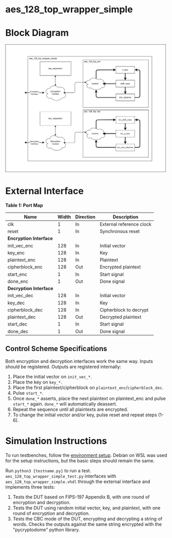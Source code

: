 # aes_128_top_wrapper_simple
# Block Diagram
<img src="figures/block_diagram_simple.drawio.png" alt="" width="500"/>

# External Interface

**Table 1: Port Map**

| Name           | Width | Direction | Description 
|----------------|-------|-----------|------------
| clk            | 1     | In        | External reference clock
| reset          | 1     | In        | Synchronous reset
|**Encryption Interface**|||
| init_vec_enc    | 128   | In        | Initial vector
| key_enc         | 128   | In        | Key
| plaintext_enc   | 128   | In        | Plaintext
| cipherblock_enc | 128   | Out       | Encrypted plaintext
| start_enc       | 1     | In        | Start signal
| done_enc        | 1     | Out       | Done signal
|**Decryption Interface**|||
| init_vec_dec    | 128   | In        | Initial vector
| key_dec         | 128   | In        | Key
| cipherblock_dec | 128   | In        | Cipherblock to decrypt
| plaintext_dec   | 128   | Out       | Decrypted plaintext
| start_dec       | 1     | In        | Start signal
| done_dec        | 1     | Out       | Done signal

## Control Scheme Specifications
Both encryption and decryption interfaces work the same way. Inputs should be registered. Outputs are registered internally:
1. Place the initial vector on `init_vec_*`.
2. Place the key on `key_*`.
3. Place the first plaintext/cipherblock on `plaintext_enc`/`cipherblock_dec`.
4. Pulse `start_*`.
5. Once `done_*` asserts, place the next plaintext on plaintext_enc and pulse `start_*` again. `done_*` will automatically deassert.
6. Repeat the sequence until all plaintexts are encrypted.
7. To change the initial vector and/or key, pulse reset and repeat steps (1-6).

# Simulation Instructions
To run testbenches, follow the [environment setup](env-setup.md). Debian on WSL was used for the setup instructions, but the basic steps should remain the same.

Run `python3 {testname.py}` to run a test. `aes_128_top_wrapper_simple_test.py` interfaces with `aes_128_top_wrapper_simple.vhdl` through the external interface and implements three tests:

1. Tests the DUT based on FIPS-197 Appendix B, with one round of encryption and decryption.
2. Tests the DUT using random initial vector, key, and plaintext, with one round of encryption and decryption.
3. Tests the CBC mode of the DUT, encrypting and decrypting a string of words. Checks the outputs against the same string encrypted with the "pycryptodome" python library.